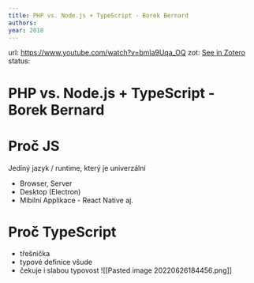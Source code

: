 ```yaml
---
title: PHP vs. Node.js + TypeScript - Borek Bernard
authors: 
year: 2018
---
```

url:  https://www.youtube.com/watch?v=bmla9Uqa_OQ
zot: [See in Zotero](zotero://select/items/@digitalsolutionsPHPVsNode2019)
status:
# PHP vs. Node.js + TypeScript - Borek Bernard
# Proč JS
Jediný jazyk / runtime, který je univerzální
- Browser, Server
- Desktop (Electron)
- Mibilní Applikace - React Native aj.

# Proč TypeScript
- třešnička
- typové definice všude
- čekuje i slabou typovost
![[Pasted image 20220626184456.png]]




